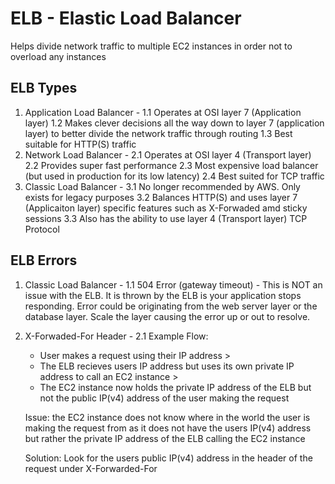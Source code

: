 # ELB - Elastic Load Balancer

Helps divide network traffic to multiple EC2 instances in order not to overload any instances

## ELB Types

1. Application Load Balancer -
   1.1 Operates at OSI layer 7 (Application layer)
   1.2 Makes clever decisions all the way down to layer 7 (application layer) to better divide the network traffic through routing
   1.3 Best suitable for HTTP(S) traffic
2. Network Load Balancer -
   2.1 Operates at OSI layer 4 (Transport layer)
   2.2 Provides super fast performance
   2.3 Most expensive load balancer (but used in production for its low latency)
   2.4 Best suited for TCP traffic
3. Classic Load Balancer -
   3.1 No longer recommended by AWS. Only exists for legacy purposes
   3.2 Balances HTTP(S) and uses layer 7 (Applicaiton layer) specific features such as X-Forwaded amd sticky sessions
   3.3 Also has the ability to use layer 4 (Transport layer) TCP Protocol

## ELB Errors

1.  Classic Load Balancer -
    1.1 504 Error (gateway timeout) - This is NOT an issue with the ELB. It is thrown by the ELB is your application stops responding.
    Error could be originating from the web server layer or the database layer. Scale the layer causing the error up or out to resolve.
2.  X-Forwaded-For Header -
    2.1 Example Flow:

    - User makes a request using their IP address >
    - The ELB recieves users IP address but uses its own private IP address to call an EC2 instance >
    - The EC2 instance now holds the private IP address of the ELB but not the public IP(v4) address of the user making the request

    Issue: the EC2 instance does not know where in the world the user is making the request from as it does not have the users IP(v4) address but rather the private IP address of the ELB calling the EC2 instance

    Solution: Look for the users public IP(v4) address in the header of the request under X-Forwarded-For
